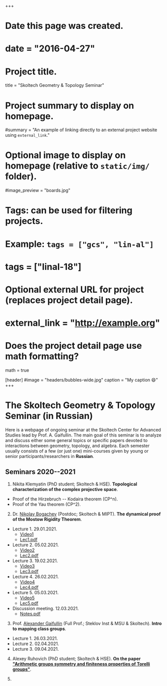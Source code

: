 +++
# Date this page was created.
# date = "2016-04-27"

# Project title.

title = "Skoltech Geometry & Topology Seminar"

# Project summary to display on homepage.
#summary = "An example of linking directly to an external project website using `external_link`."

# Optional image to display on homepage (relative to `static/img/` folder).
#image_preview = "boards.jpg"

# Tags: can be used for filtering projects.
# Example: `tags = ["gcs", "lin-al"]`
# tags = ["linal-18"]

# Optional external URL for project (replaces project detail page).
# external_link = "http://example.org"

# Does the project detail page use math formatting?
math = true


[header]
#image = "headers/bubbles-wide.jpg"
caption = "My caption :smile:"
+++

# The Skoltech Geometry & Topology Seminar (in Russian)

Here is a webpage of ongoing seminar at the Skoltech Center for Advanced Studies lead by Prof. A. Gaifullin. The main goal of this seminar is to analyze and discuss either some general topics or specific papers devoted to interactions between geometry, topology, and algebra. Each semester usually consists of a few (or just one) mini-courses given by young or senior participants/researchers in **Russian**.


## Seminars 2020--2021

1. Nikita Klemyatin (PhD student; Skoltech & HSE). **Topological characterization of the complex projective space**.

  - Proof of the Hirzebruch -- Kodaira theorem (CP^n).
  - Proof of the Yau theorem (CP^2).

2. Dr. [Nikolay Bogachev](https://nvbogachev.netlify.app/) (Postdoc; Skoltech & MIPT). **The dynamical proof of the Mostow Rigidity Theorem**. 

  - Lecture 1. 29.01.2021.
    + [Video1](https://drive.google.com/file/d/1rvnxqU5nVVhvSpSiE4U0g3zE9brbweZe/view?usp=sharing)
    + [Lec1.pdf](Bogachev-Mostow-Rigidity-SkoltechSeminar-2021-Lec1.pdf)
  - Lecture 2. 05.02.2021.
    + [Video2](https://drive.google.com/file/d/1wyHWHzi14DxHiqf4K3A5iq93D1myU7e_/view?usp=sharing)
    + [Lec2.pdf](Bogachev-Mostow-Rigidity-SkoltechSeminar-2021-Lec2.pdf)
  - Lecture 3. 19.02.2021.
    + [Video3](https://drive.google.com/file/d/1nnZ5kaQKcNC17vne2u5PRSg-GGARVJfX/view?usp=sharing)
    + [Lec3.pdf](Bogachev-Mostow-Rigidity-SkoltechSeminar-2021-Lec3.pdf)
  - Lecture 4. 26.02.2021.
    + [Video4](https://drive.google.com/file/d/1oWOgb4sj75iQ8gBd6GlKIsiOxFjbQbF3/view?usp=sharing)
    + [Lec4.pdf](Bogachev-Mostow-Rigidity-SkoltechSeminar-2021-Lec4.pdf)
  - Lecture 5. 05.03.2021.
    + [Video5](https://drive.google.com/file/d/1AX2JMCzY-6VlyUCJBATCSGcvBkd435g1/view?usp=sharing)
    + [Lec5.pdf](Bogachev-Mostow-Rigidity-SkoltechSeminar-2021-Lec5.pdf)
  - Discussion meeting. 12.03.2021.
    + [Notes.pdf](Mostow-Rigidity-ProblemSet1.pdf)

3. Prof. [Alexander Gaifullin](https://crei.skoltech.ru/cas/ru/people-ru/aleksandr-gaifullin/)  (Full Prof.; Steklov Inst & MSU & Skoltech). **Intro to mapping class groups**.

  - Lecture 1. 26.03.2021.
  - Lecture 2. 02.04.2021.
  - Lecture 3. 09.04.2021.

4. Alexey Ruhovich (PhD student; Skoltech & HSE). **On the paper ["Arithmetic groups symmetry and finiteness properties of Torelli groups"](https://annals.math.princeton.edu/wp-content/uploads/annals-v177-n2-p01-s.pdf)**.

5. 

